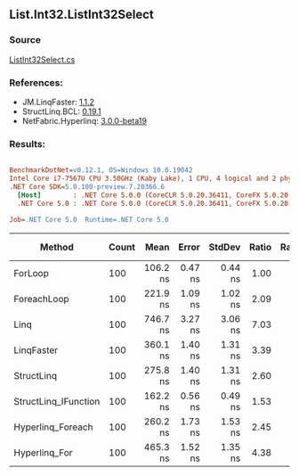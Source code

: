 ﻿## List.Int32.ListInt32Select

### Source
[ListInt32Select.cs](../LinqBenchmarks/List/Int32/ListInt32Select.cs)

### References:
- JM.LinqFaster: [1.1.2](https://www.nuget.org/packages/JM.LinqFaster/1.1.2)
- StructLinq.BCL: [0.19.1](https://www.nuget.org/packages/StructLinq.BCL/0.19.1)
- NetFabric.Hyperlinq: [3.0.0-beta19](https://www.nuget.org/packages/NetFabric.Hyperlinq/3.0.0-beta19)

### Results:
``` ini

BenchmarkDotNet=v0.12.1, OS=Windows 10.0.19042
Intel Core i7-7567U CPU 3.50GHz (Kaby Lake), 1 CPU, 4 logical and 2 physical cores
.NET Core SDK=5.0.100-preview.7.20366.6
  [Host]        : .NET Core 5.0.0 (CoreCLR 5.0.20.36411, CoreFX 5.0.20.36411), X64 RyuJIT
  .NET Core 5.0 : .NET Core 5.0.0 (CoreCLR 5.0.20.36411, CoreFX 5.0.20.36411), X64 RyuJIT

Job=.NET Core 5.0  Runtime=.NET Core 5.0  

```
|               Method | Count |     Mean |   Error |  StdDev | Ratio | RatioSD |  Gen 0 | Gen 1 | Gen 2 | Allocated | CacheMisses/Op | BranchMispredictions/Op |
|--------------------- |------ |---------:|--------:|--------:|------:|--------:|-------:|------:|------:|----------:|---------------:|------------------------:|
|              ForLoop |   100 | 106.2 ns | 0.47 ns | 0.44 ns |  1.00 |    0.00 |      - |     - |     - |         - |              0 |                       0 |
|          ForeachLoop |   100 | 221.9 ns | 1.09 ns | 1.02 ns |  2.09 |    0.01 |      - |     - |     - |         - |              0 |                       0 |
|                 Linq |   100 | 746.7 ns | 3.27 ns | 3.06 ns |  7.03 |    0.04 | 0.0343 |     - |     - |      72 B |              1 |                       1 |
|           LinqFaster |   100 | 360.1 ns | 1.40 ns | 1.31 ns |  3.39 |    0.02 | 0.2179 |     - |     - |     456 B |              1 |                       1 |
|           StructLinq |   100 | 275.8 ns | 1.40 ns | 1.31 ns |  2.60 |    0.02 |      - |     - |     - |         - |              0 |                       0 |
| StructLinq_IFunction |   100 | 162.2 ns | 0.56 ns | 0.49 ns |  1.53 |    0.01 |      - |     - |     - |         - |              0 |                       0 |
|    Hyperlinq_Foreach |   100 | 260.2 ns | 1.73 ns | 1.53 ns |  2.45 |    0.02 |      - |     - |     - |         - |              0 |                       0 |
|        Hyperlinq_For |   100 | 465.3 ns | 1.52 ns | 1.35 ns |  4.38 |    0.03 |      - |     - |     - |         - |              0 |                       0 |
